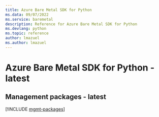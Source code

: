 ```yaml
---
title: Azure Bare Metal SDK for Python
ms.data: 09/07/2022
ms.service: baremetal
description: Reference for Azure Bare Metal SDK for Python
ms.devlang: python
ms.topic: reference
author: lmazuel
ms.author: lmazuel
---
```

# Azure Bare Metal SDK for Python - latest

## Management packages - latest
[!INCLUDE [mgmt-packages](bare-metal-mgmt-index.md)]